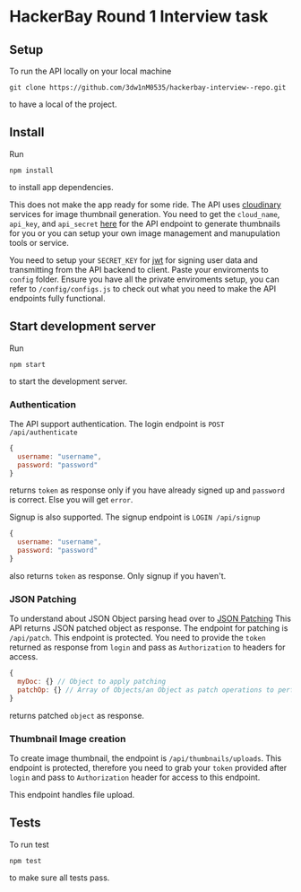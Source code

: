 # HackerBay Round 1 Interview task

## Setup

To run the API locally on your local machine

`git clone https://github.com/3dw1nM0535/hackerbay-interview--repo.git`

to have a local of the project.
## Install
Run

`npm install`

to install app dependencies.

This does not make the app ready for some ride. The API uses [cloudinary](https://cloudinary.com) services for image thumbnail generation. You need to get the `cloud_name`, `api_key`, and `api_secret` [here](https://cloudinary.com/users/login) for the API endpoint to generate thumbnails for you or you can setup your own image management and manupulation tools or service.

You need to setup your `SECRET_KEY` for [jwt](https://jwt.io) for signing user data and transmitting from the API backend to client. Paste your enviroments to `config` folder. Ensure you have all the private enviroments setup, you can refer to `/config/configs.js` to check out what you need to make the API endpoints fully functional.
## Start development server
Run

`npm start`

to start the development server.

### Authentication
The API support authentication. The login endpoint is
`POST /api/authenticate`
```javascript
{
  username: "username",
  password: "password"
}
```
returns `token` as response only if you have already signed up and `password` is correct. Else you will get `error`.

Signup is also supported. The signup endpoint is `LOGIN /api/signup`
```javascript
{
  username: "username",
  password: "password"
}
```
also returns `token` as response. Only signup if you haven't.
### JSON Patching
To understand about JSON Object parsing head over to [JSON Patching](http://jsonpatch.com/)
This API returns JSON patched object as response. The endpoint for patching is `/api/patch`. This endpoint is protected. You need to provide the `token` returned as response from `login` and pass as `Authorization` to headers for access.
```javascript
{
  myDoc: {} // Object to apply patching
  patchOp: {} // Array of Objects/an Object as patch operations to perform on myDoc
}
```
returns patched `object` as response.

### Thumbnail Image creation
To create image thumbnail, the endpoint is `/api/thumbnails/uploads`. This endpoint is protected, therefore you need to grab your `token` provided after `login` and pass to `Authorization` header for access to this endpoint.

This endpoint handles file upload.
## Tests
To run test

`npm test`

to make sure all tests pass.

